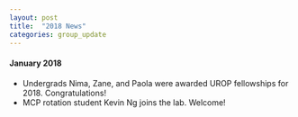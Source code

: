 ```yaml
---
layout: post
title:  "2018 News"
categories: group_update
---
```

#### January 2018
- Undergrads Nima, Zane, and Paola were awarded UROP fellowships for 2018. Congratulations!
- MCP rotation student Kevin Ng joins the lab. Welcome!

